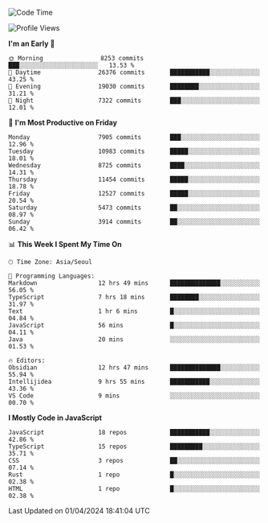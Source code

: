 <!--START_SECTION:waka-->
![Code Time](http://img.shields.io/badge/Code%20Time-5%2C846%20hrs%2020%20mins-blue)

![Profile Views](http://img.shields.io/badge/Profile%20Views-0-blue)

**I'm an Early 🐤** 

```text
🌞 Morning                8253 commits        ███░░░░░░░░░░░░░░░░░░░░░░   13.53 % 
🌆 Daytime                26376 commits       ███████████░░░░░░░░░░░░░░   43.25 % 
🌃 Evening                19030 commits       ████████░░░░░░░░░░░░░░░░░   31.21 % 
🌙 Night                  7322 commits        ███░░░░░░░░░░░░░░░░░░░░░░   12.01 % 
```
📅 **I'm Most Productive on Friday** 

```text
Monday                   7905 commits        ███░░░░░░░░░░░░░░░░░░░░░░   12.96 % 
Tuesday                  10983 commits       █████░░░░░░░░░░░░░░░░░░░░   18.01 % 
Wednesday                8725 commits        ████░░░░░░░░░░░░░░░░░░░░░   14.31 % 
Thursday                 11454 commits       █████░░░░░░░░░░░░░░░░░░░░   18.78 % 
Friday                   12527 commits       █████░░░░░░░░░░░░░░░░░░░░   20.54 % 
Saturday                 5473 commits        ██░░░░░░░░░░░░░░░░░░░░░░░   08.97 % 
Sunday                   3914 commits        ██░░░░░░░░░░░░░░░░░░░░░░░   06.42 % 
```


📊 **This Week I Spent My Time On** 

```text
🕑︎ Time Zone: Asia/Seoul

💬 Programming Languages: 
Markdown                 12 hrs 49 mins      ██████████████░░░░░░░░░░░   56.05 % 
TypeScript               7 hrs 18 mins       ████████░░░░░░░░░░░░░░░░░   31.97 % 
Text                     1 hr 6 mins         █░░░░░░░░░░░░░░░░░░░░░░░░   04.84 % 
JavaScript               56 mins             █░░░░░░░░░░░░░░░░░░░░░░░░   04.11 % 
Java                     20 mins             ░░░░░░░░░░░░░░░░░░░░░░░░░   01.53 % 

🔥 Editors: 
Obsidian                 12 hrs 47 mins      ██████████████░░░░░░░░░░░   55.94 % 
Intellijidea             9 hrs 55 mins       ███████████░░░░░░░░░░░░░░   43.36 % 
VS Code                  9 mins              ░░░░░░░░░░░░░░░░░░░░░░░░░   00.70 % 
```

**I Mostly Code in JavaScript** 

```text
JavaScript               18 repos            ███████████░░░░░░░░░░░░░░   42.86 % 
TypeScript               15 repos            █████████░░░░░░░░░░░░░░░░   35.71 % 
CSS                      3 repos             ██░░░░░░░░░░░░░░░░░░░░░░░   07.14 % 
Rust                     1 repo              █░░░░░░░░░░░░░░░░░░░░░░░░   02.38 % 
HTML                     1 repo              █░░░░░░░░░░░░░░░░░░░░░░░░   02.38 % 
```




 Last Updated on 01/04/2024 18:41:04 UTC
<!--END_SECTION:waka-->

